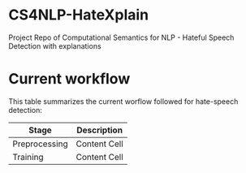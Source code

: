 # CS4NLP-HateXplain
Project Repo of Computational Semantics for NLP - Hateful Speech Detection with explanations

# Current workflow
This table summarizes the current worflow followed for hate-speech detection: 

| Stage  | Description |
| ------------- | ------------- |
| Preprocessing  | Content Cell  |
| Training  | Content Cell  |
